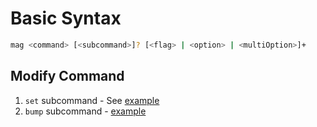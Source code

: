 # Basic Syntax

```bash
mag <command> [<subcommand>]? [<flag> | <option> | <multiOption>]+
```

## Modify Command

1. `set` subcommand - See <a href="SET_COMMAND.md" target = "blank">example</a>
2. `bump` subcommand - <a href="BUMP_COMMAND.md" target = "blank">example</a>
